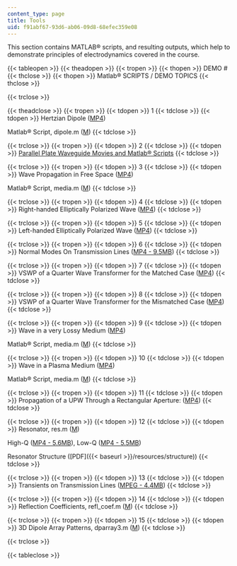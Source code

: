 ```yaml
---
content_type: page
title: Tools
uid: f91abf67-93d6-ab06-09d8-68efec359e08
---
```


This section contains MATLAB® scripts, and resulting outputs, which help to demonstrate principles of electrodynamics covered in the course.

{{< tableopen >}}
{{< theadopen >}}
{{< tropen >}}
{{< thopen >}}
DEMO #
{{< thclose >}}
{{< thopen >}}
Matlab® SCRIPTS / DEMO TOPICS
{{< thclose >}}

{{< trclose >}}

{{< theadclose >}}
{{< tropen >}}
{{< tdopen >}}
1
{{< tdclose >}}
{{< tdopen >}}
Hertzian Dipole ([MP4](/ans7870/6/6.630/f06/tools/dipole.mp4))  
  
Matlab® Script, dipole.m ([M](/courses/electrical-engineering-and-computer-science/6-630-electromagnetics-fall-2006/tools/dipole.m))
{{< tdclose >}}

{{< trclose >}}
{{< tropen >}}
{{< tdopen >}}
2
{{< tdclose >}}
{{< tdopen >}}
[Parallel Plate Waveguide Movies and Matlab® Scripts](http://www.piers.org/TEAZJU/EMCourse/7_PlateWaveguide/index.htm)
{{< tdclose >}}

{{< trclose >}}
{{< tropen >}}
{{< tdopen >}}
3
{{< tdclose >}}
{{< tdopen >}}
Wave Propagation in Free Space ([MP4](/ans7870/6/6.630/f06/tools/freespace.mp4))  
  
Matlab® Script, media.m ([M](/courses/electrical-engineering-and-computer-science/6-630-electromagnetics-fall-2006/tools/media.m))
{{< tdclose >}}

{{< trclose >}}
{{< tropen >}}
{{< tdopen >}}
4
{{< tdclose >}}
{{< tdopen >}}
Right-handed Elliptically Polarized Wave ([MP4](/ans7870/6/6.630/f06/tools/RHEP.mp4))
{{< tdclose >}}

{{< trclose >}}
{{< tropen >}}
{{< tdopen >}}
5
{{< tdclose >}}
{{< tdopen >}}
Left-handed Elliptically Polarized Wave ([MP4](/ans7870/6/6.630/f06/tools/LHEP.mp4))
{{< tdclose >}}

{{< trclose >}}
{{< tropen >}}
{{< tdopen >}}
6
{{< tdclose >}}
{{< tdopen >}}
Normal Modes On Transmission Lines ([MP4 - 9.5MB](/ans7870/6/6.630/f06/tools/normalmode.mp4))
{{< tdclose >}}

{{< trclose >}}
{{< tropen >}}
{{< tdopen >}}
7
{{< tdclose >}}
{{< tdopen >}}
VSWP of a Quarter Wave Transformer for the Matched Case ([MP4](/ans7870/6/6.630/f06/tools/quarter_match.mp4))
{{< tdclose >}}

{{< trclose >}}
{{< tropen >}}
{{< tdopen >}}
8
{{< tdclose >}}
{{< tdopen >}}
VSWP of a Quarter Wave Transformer for the Mismatched Case ([MP4](/ans7870/6/6.630/f06/tools/quarter_mis.mp4))
{{< tdclose >}}

{{< trclose >}}
{{< tropen >}}
{{< tdopen >}}
9
{{< tdclose >}}
{{< tdopen >}}
Wave in a very Lossy Medium ([MP4](/ans7870/6/6.630/f06/tools/lossy.mp4))  
  
Matlab® Script, media.m ([M](/courses/electrical-engineering-and-computer-science/6-630-electromagnetics-fall-2006/tools/media.m))
{{< tdclose >}}

{{< trclose >}}
{{< tropen >}}
{{< tdopen >}}
10
{{< tdclose >}}
{{< tdopen >}}
Wave in a Plasma Medium ([MP4](/ans7870/6/6.630/f06/tools/plasma.mp4))  
  
Matlab® Script, media.m ([M](/courses/electrical-engineering-and-computer-science/6-630-electromagnetics-fall-2006/tools/media.m))
{{< tdclose >}}

{{< trclose >}}
{{< tropen >}}
{{< tdopen >}}
11
{{< tdclose >}}
{{< tdopen >}}
Propagation of a UPW Through a Rectangular Aperture: ([MP4](/ans7870/6/6.630/f06/tools/diffract.mp4))
{{< tdclose >}}

{{< trclose >}}
{{< tropen >}}
{{< tdopen >}}
12
{{< tdclose >}}
{{< tdopen >}}
Resonator, res.m ([M](/courses/electrical-engineering-and-computer-science/6-630-electromagnetics-fall-2006/tools/res.m))  
  
High-Q ([MP4 - 5.6MB](/ans7870/6/6.630/f06/tools/high_q.mp4)), Low-Q ([MP4 - 5.5MB](/ans7870/6/6.630/f06/tools/low_q.mp4))  
  
Resonator Structure ([PDF]({{< baseurl >}}/resources/structure))
{{< tdclose >}}

{{< trclose >}}
{{< tropen >}}
{{< tdopen >}}
13
{{< tdclose >}}
{{< tdopen >}}
Transients on Transmission Lines ([MPEG - 4.4MB](/ans7870/6/6.630/f06/tools/Tlines.mpeg))
{{< tdclose >}}

{{< trclose >}}
{{< tropen >}}
{{< tdopen >}}
14
{{< tdclose >}}
{{< tdopen >}}
Reflection Coefficients, refl\_coef.m ([M](/courses/electrical-engineering-and-computer-science/6-630-electromagnetics-fall-2006/tools/refl_coef.m))
{{< tdclose >}}

{{< trclose >}}
{{< tropen >}}
{{< tdopen >}}
15
{{< tdclose >}}
{{< tdopen >}}
3D Dipole Array Patterns, dparray3.m ([M](/courses/electrical-engineering-and-computer-science/6-630-electromagnetics-fall-2006/tools/dparray3.m))
{{< tdclose >}}

{{< trclose >}}

{{< tableclose >}}